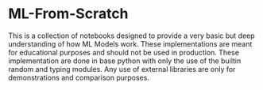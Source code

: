 # ML-From-Scratch
This is a collection of notebooks designed to provide a very basic but deep understanding of how ML Models work. These implementations are meant for educational purposes and should not be used in production. These implementation are done in base python with only the use of the builtin random and typing modules. Any use of external libraries are only for demonstrations and comparison purposes.